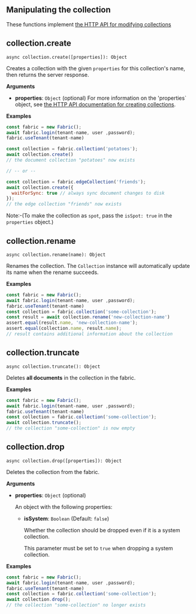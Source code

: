 ## Manipulating the collection

These functions implement [the HTTP API for modifying collections](https://developer.document360.io/docs/using-c8-rest-api)

## collection.create

`async collection.create([properties]): Object`

Creates a collection with the given `properties` for this collection's name, then returns the server response.

**Arguments**

- **properties**: `Object` (optional)
  For more information on the 'properties` object, see  [the HTTP API documentation for creating collections](https://developer.document360.io/docs/using-c8-rest-api).

**Examples**

```js
const fabric = new Fabric();
await fabric.login(tenant-name, user ,password);
fabric.useTenant(tenant-name)

const collection = fabric.collection('potatoes');
await collection.create()
// the document collection "potatoes" now exists

// -- or --

const collection = fabric.edgeCollection('friends');
await collection.create({
  waitForSync: true // always sync document changes to disk
});
// the edge collection "friends" now exists
```
Note:-(To make the collection as `spot`, pass the `isSpot: true` in the `properties` object.)


## collection.rename

`async collection.rename(name): Object`

Renames the collection. The  `Collection` instance will automatically update its name when the rename succeeds.

**Examples**

```js
const fabric = new Fabric();
await fabric.login(tenant-name, user ,password);
fabric.useTenant(tenant-name)
const collection = fabric.collection('some-collection');
const result = await collection.rename('new-collection-name')
assert.equal(result.name, 'new-collection-name');
assert.equal(collection.name, result.name);
// result contains additional information about the collection
```


## collection.truncate

`async collection.truncate(): Object`

Deletes **all documents** in the collection in the fabric.

**Examples**

```js
const fabric = new Fabric();
await fabric.login(tenant-name, user ,password);
fabric.useTenant(tenant-name)
const collection = fabric.collection('some-collection');
await collection.truncate();
// the collection "some-collection" is now empty
```

## collection.drop

`async collection.drop([properties]): Object`

Deletes the collection from the fabric.

**Arguments**

- **properties**: `Object` (optional)

  An object with the following properties:

  - **isSystem**: `Boolean` (Default: `false`)

    Whether the collection should be dropped even if it is a system collection.

    This parameter must be set to `true` when dropping a system collection.

**Examples**

```js
const fabric = new Fabric();
await fabric.login(tenant-name, user ,password);
fabric.useTenant(tenant-name)
const collection = fabric.collection('some-collection');
await collection.drop();
// the collection "some-collection" no longer exists
```
